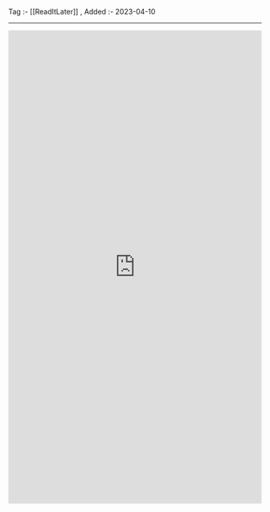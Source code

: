 Tag :- [[ReadItLater]] , 
Added :- 2023-04-10

-----
<iframe src="https://www.linkedin.com/embed/feed/update/urn:li:share:7051040715094564864" height="942" width="504" frameborder="0" allowfullscreen="" title="Embedded post"></iframe>